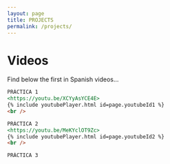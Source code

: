 ```yaml
---
layout: page
title: PROJECTS
permalink: /projects/
---
```


# Videos
Find below the first in Spanish videos...

```markdown
PRÁCTICA 1
<https://youtu.be/XCYyAsYCE4E>
{% include youtubePlayer.html id=page.youtubeId1 %}
<br />
```
```markdown
PRÁCTICA 2
<https://youtu.be/MeKYclOT9Zc>
{% include youtubePlayer.html id=page.youtubeId2 %}
<br />
```
```markdown
PRÁCTICA 3
```
